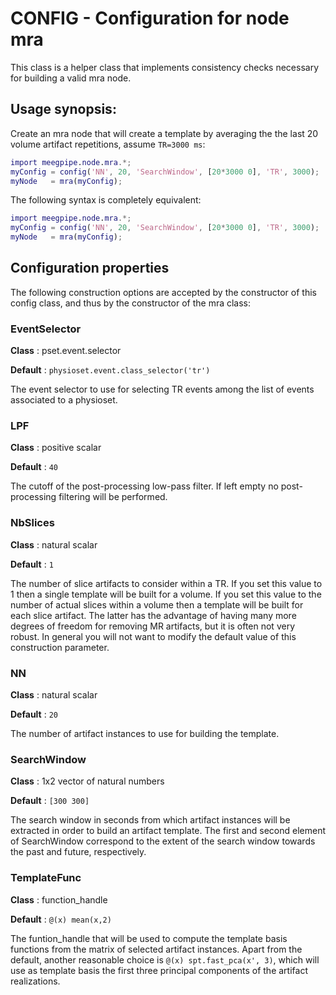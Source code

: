 CONFIG - Configuration for node mra
======

This class is a helper class that implements consistency checks
necessary for building a valid mra node. 

## Usage synopsis:

Create an mra node that will create a template by averaging the
the last 20 volume artifact repetitions, assume `TR=3000 ms`:

````matlab
import meegpipe.node.mra.*;
myConfig = config('NN', 20, 'SearchWindow', [20*3000 0], 'TR', 3000);
myNode   = mra(myConfig);
````

The following syntax is completely equivalent:

````matlab
import meegpipe.node.mra.*;
myConfig = config('NN', 20, 'SearchWindow', [20*3000 0], 'TR', 3000);
myNode   = mra(myConfig);
````

## Configuration properties

The following construction options are accepted by the constructor of 
this config class, and thus by the constructor of the mra class:

### EventSelector

__Class__ : pset.event.selector

__Default__ : ````physioset.event.class_selector('tr')````

The event selector to use for selecting TR events among the list of
events associated to a physioset.


### LPF

__Class__ : positive scalar

__Default__ : ````40````

The cutoff of the post-processing low-pass filter. If left empty no
post-processing filtering will be performed.


### NbSlices

__Class__ : natural scalar

__Default__ : ````1````

The number of slice artifacts to consider within a TR. If you set
this value to 1 then a single template will be built for a volume. If
you set this value to the number of actual slices within a volume
then a template will be built for each slice artifact. The latter has
the advantage of having many more degrees of freedom for removing MR
artifacts, but it is often not very robust. In general you will not
want to modify the default value of this construction parameter.

### NN

__Class__ : natural scalar

__Default__ : ````20````

The number of artifact instances to use for building the template.


### SearchWindow

__Class__ : 1x2 vector of natural numbers

__Default__ : ````[300 300]````

The search window in seconds from which artifact instances will be
extracted in order to build an artifact template. The first and
second element of SearchWindow correspond to the extent of the search
window towards the past and future, respectively.


### TemplateFunc

__Class__ : function_handle

__Default__ : ````@(x) mean(x,2)````

The funtion_handle that will be used to compute the template basis
functions from the matrix of selected artifact instances. Apart from
the default, another reasonable choice is ````@(x) spt.fast_pca(x', 3)````,
which will use as template basis the first three principal components
of the artifact realizations.


